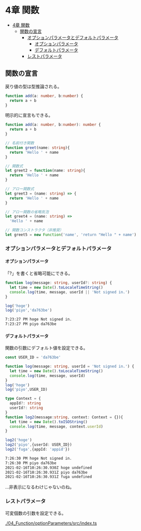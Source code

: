 # 4章 関数

- [4章 関数](#4章-関数)
  - [関数の宣言](#関数の宣言)
    - [オプションパラメータとデフォルトパラメータ](#オプションパラメータとデフォルトパラメータ)
      - [オプションパラメータ](#オプションパラメータ)
      - [デフォルトパラメータ](#デフォルトパラメータ)
    - [レストパラメータ](#レストパラメータ)

## 関数の宣言

戻り値の型は型推論される。
```ts
function add(a: number, b:number) {
  return a + b
}
```

明示的に宣言もできる。
``` ts
function add(a: number, b:number): number {
  return a + b
}
```

``` ts
// 名前付き関数
function greet(name: string){
  return 'Hello ' + name
}

// 関数式
let greet2 = function(name: string){
  return 'Hello ' + name
}

// アロー関数式
let greet3 = (name: string) => {
  return 'Hello ' + name
}

// アロー関数の省略気泡
let greet4 = (name: string) =>
  'Hello ' + name

// 関数コンストラクタ（非推奨）
let greet5 = new Function('name', 'return "Hello " + name')
```

### オプションパラメータとデフォルトパラメータ

#### オプションパラメータ

「?」を書くと省略可能にできる。

``` ts : ./04_Function/optionParameters/src/sample.ts
function log(message: string, userId?: string) {
  let time = new Date().toLocaleTimeString()
  console.log(time, message, userId || 'Not signed in.')
}

log('hoge')
log('piyo','da763be')
```

``` txt
7:23:27 PM hoge Not signed in.
7:23:27 PM piyo da763be
```

#### デフォルトパラメータ

関数の引数にデフォルト値を設定できる。

``` ts : ./04_Function/defaultParameters/src/sample.ts
const USER_ID = 'da763be'

function log(message: string, userId = 'Not signed in.') {
  let time = new Date().toLocaleTimeString()
  console.log(time, message, userId)
}
log('hoge')
log('piyo',USER_ID)

type Context = {
  appId?: string
  userId?: string
}
function log2(message:string, context: Context = {}){
  let time = new Date().toISOString()
  console.log(time, message, context.userId)
}

log2('hoge')
log2('piyo',{userId: USER_ID})
log2('fuga',{appId: 'appid'})
```

``` txt
7:26:30 PM hoge Not signed in.
7:26:30 PM piyo da763be
2021-02-16T10:26:30.930Z hoge undefined
2021-02-16T10:26:30.931Z piyo da763be
2021-02-16T10:26:30.931Z fuga undefined
```
…非表示になるわけじゃないのね。

### レストパラメータ

可変個数の引数を設定できる。

[./04_Function/optionParameters/src/index.ts](./04_Function/optionParameters/src/index.ts)

